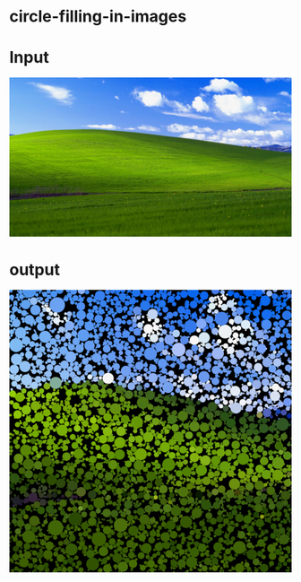# circle-filling-in-images
# Input
![alt text](https://github.com/rinovethamoses97/circle-filling-in-images/blob/master/public/bliss.jpg)
# output
![alt text](https://github.com/rinovethamoses97/circle-filling-in-images/blob/master/public/output1.png)
